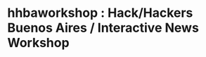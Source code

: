 hhbaworkshop : Hack/Hackers Buenos Aires / Interactive News Workshop 
====================================================================





